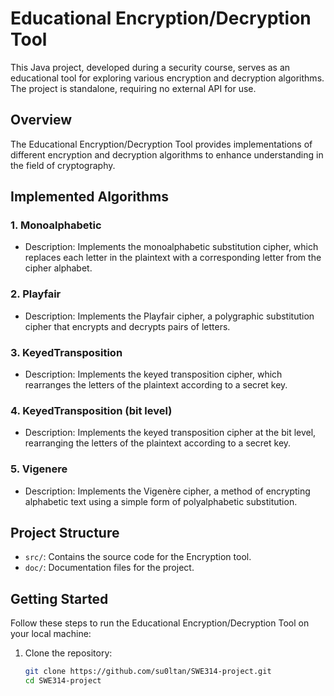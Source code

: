 # Educational Encryption/Decryption Tool

This Java project, developed during a security course, serves as an educational tool for exploring various encryption and decryption algorithms. The project is standalone, requiring no external API for use.

## Overview

The Educational Encryption/Decryption Tool provides implementations of different encryption and decryption algorithms to enhance understanding in the field of cryptography.

## Implemented Algorithms

### 1. Monoalphabetic
- Description: Implements the monoalphabetic substitution cipher, which replaces each letter in the plaintext with a corresponding letter from the cipher alphabet.

### 2. Playfair
- Description: Implements the Playfair cipher, a polygraphic substitution cipher that encrypts and decrypts pairs of letters.

### 3. KeyedTransposition
- Description: Implements the keyed transposition cipher, which rearranges the letters of the plaintext according to a secret key.

### 4. KeyedTransposition (bit level)
- Description: Implements the keyed transposition cipher at the bit level, rearranging the letters of the plaintext according to a secret key.

### 5. Vigenere
- Description: Implements the Vigenère cipher, a method of encrypting alphabetic text using a simple form of polyalphabetic substitution.

## Project Structure
- `src/`: Contains the source code for the Encryption tool.
- `doc/`: Documentation files for the project.

## Getting Started

Follow these steps to run the Educational Encryption/Decryption Tool on your local machine:

1. Clone the repository:
   ```bash
   git clone https://github.com/su0ltan/SWE314-project.git
   cd SWE314-project
